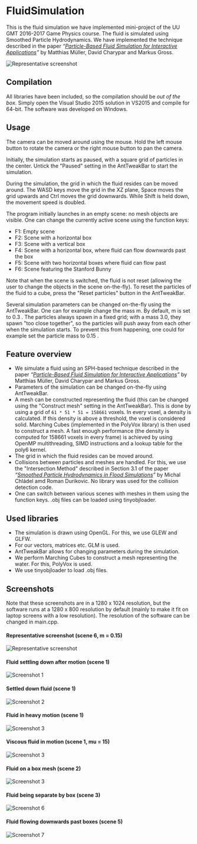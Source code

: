 # FluidSimulation
This is the fluid simulation we have implemented mini-project of the UU GMT 2016-2017 Game Physics course.
The fluid is simulated using Smoothed Particle Hydrodynamics. We have implemented the technique described in the paper *“[Particle-Based Fluid Simulation for Interactive Applications](http://matthias-mueller-fischer.ch/publications/sca03.pdf)”* by Matthias Müller, David Charypar and Markus Gross.

![Representative screenshot](screenshots/representativescreenshot.png "Representative screenshot")

## Compilation
All libraries have been included, so the compilation should be _out of the box_. Simply open the Visual Studio 2015 solution in VS2015 and compile for 64-bit. The software was developed on Windows.

## Usage
The camera can be moved around using the mouse. Hold the left mouse button to rotate the camera or the right mouse button to pan the camera.

Initially, the simulation starts as paused, with a square grid of particles in the center. Untick the "Paused" setting in the AntTweakBar to start the simulation.

During the simulation, the grid in which the fluid resides can be moved around. The WASD keys move the grid in the XZ plane, Space moves the grid upwards and Ctrl moves the grid downwards. While Shift is held down, the movement speed is doubled.

The program initially launches in an empty scene: no mesh objects are visible. One can change the currently active scene using the function keys:

- F1: Empty scene
- F2: Scene with a horizontal box
- F3: Scene with a vertical box
- F4: Scene with a horizontal box, where fluid can flow downwards past the box
- F5: Scene with two horizontal boxes where fluid can flow past
- F6: Scene featuring the Stanford Bunny

Note that when the scene is switched, the fluid is not reset (allowing the user to change the objects in the scene on-the-fly). To reset the particles of the fluid to a cube, press the "Reset particles" button in the AntTweakBar.

Several simulation parameters can be changed on-the-fly using the AntTweakBar. One can for example change the mass m. By default, m is set to 0.3 . The particles always spawn in a fixed grid; with a mass 3.0, they spawn "too close together", so the particles will push away from each other when the simulation starts. To prevent this from happening, one could for example set the particle mass to 0.15 .

## Feature overview
- We simulate a fluid using an SPH-based technique described in the paper *“[Particle-Based Fluid Simulation for Interactive Applications](http://matthias-mueller-fischer.ch/publications/sca03.pdf)”* by Matthias Müller, David Charypar and Markus Gross.
- Parameters of the simulation can be changed on-the-fly using AntTweakBar.
- A mesh can be constructed representing the fluid (this can be changed using the "Construct mesh" setting in the AntTweakBar). This is done by using a grid of `61 * 51 * 51 = 158661` voxels. In every voxel, a density is calculated. If this density is above a threshold, the voxel is considered solid. Marching Cubes (implemented in the PolyVox library) is then used to construct a mesh. A fast enough performance (the density is computed for 158661 voxels in every frame) is achieved by using OpenMP multithreading, SIMD instructions and a lookup table for the poly6 kernel.
- The grid in which the fluid resides can be moved around.
- Collisions between particles and meshes are handled. For this, we use the "Intersection Method" described in Section 3.1 of the paper *“[Smoothed Particle Hydrodynamics in Flood Simulations](http://www.sccg.sk/~durikovic/publications/Pub09_11_files/SCCG2010_SPH_Flood.pdf)”* by Michal Chládel amd Roman Durikovic. No library was used for the collision detection code.
- One can switch between various scenes with meshes in them using the function keys. .obj files can be loaded using tinyobjloader.

## Used libraries
- The simulation is drawn using OpenGL. For this, we use GLEW and GLFW.
- For our vectors, matrices etc. GLM is used.
- AntTweakBar allows for changing parameters during the simulation.
- We perform Marching Cubes to construct a mesh representing the water. For this, PolyVox is used.
- We use tinyobjloader to load .obj files.

## Screenshots
Note that these screenshots are in a 1280 x 1024 resolution, but the software runs at a 1280 x 800 resolution by default (mainly to make it fit on laptop screens with a low resolution). The resolution of the software can be changed in main.cpp.

#### Representative screenshot (scene 6, m = 0.15)
![Representative screenshot](screenshots/representativescreenshot.png "Representative screenshot")

#### Fluid settling down after motion (scene 1)
![Screenshot 1](screenshots/screenshot1.png "Screenshot 1")

#### Settled down fluid (scene 1)
![Screenshot 2](screenshots/screenshot2.png "Screenshot 2")

#### Fluid in heavy motion (scene 1)
![Screenshot 3](screenshots/screenshot3.png "Screenshot 3")

#### Viscous fluid in motion (scene 1, mu = 15)
![Screenshot 3](screenshots/screenshot4.png "Screenshot 4")

#### Fluid on a box mesh (scene 2)
![Screenshot 3](screenshots/screenshot5.png "Screenshot 5")

#### Fluid being separate by box (scene 3)
![Screenshot 6](screenshots/screenshot6.png "Screenshot 6")

#### Fluid flowing downwards past boxes (scene 5)
![Screenshot 7](screenshots/screenshot7.png "Screenshot 7")
